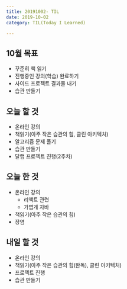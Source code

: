 ```yaml
---
title: 20191002- TIL
date: 2019-10-02
category: TIL(Today I Learned)

---
```


## 10월 목표

- 꾸준히 책 읽기
- 진행중인 강의(학습) 완료하기
- 사이드 프로젝트 결과물 내기
- 습관 만들기

## 오늘 할 것

- 온라인 강의
- 책읽기(아주 작은 습관의 힘, 클린 아키텍처)
- 알고리즘 문제 풀기
- 습관 만들기
- 달랩 프로젝트 진행(2주차)


## 오늘 한 것

- 온라인 강의
  - 리액트 관련
  - 가볍게 자바
- 책읽기(아주 작은 습관의 힘)
- 장염
  
## 내일 할 것
  
- 온라인 강의
- 책읽기(아주 작은 습관의 힘(완독), 클린 아키텍처)
- 프로젝트 진행
- 습관 만들기



